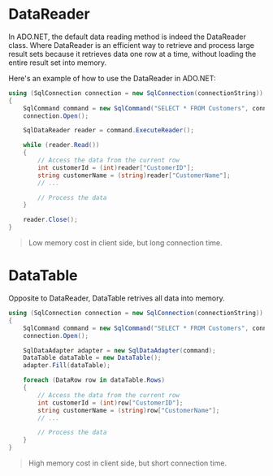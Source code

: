 # DataReader
In ADO.NET, the default data reading method is indeed the DataReader class. Where DataReader is an efficient way to retrieve and process large result sets because it retrieves data one row at a time, without loading the entire result set into memory.

Here's an example of how to use the DataReader in ADO.NET:
```csharp
using (SqlConnection connection = new SqlConnection(connectionString))
{
    SqlCommand command = new SqlCommand("SELECT * FROM Customers", connection);
    connection.Open();

    SqlDataReader reader = command.ExecuteReader();

    while (reader.Read())
    {
        // Access the data from the current row
        int customerId = (int)reader["CustomerID"];
        string customerName = (string)reader["CustomerName"];
        // ...

        // Process the data
    }

    reader.Close();
}
```
> Low memory cost in client side, but long connection time.

# DataTable
Opposite to DataReader, DataTable retrives all data into memory.
```csharp
using (SqlConnection connection = new SqlConnection(connectionString))
{
    SqlCommand command = new SqlCommand("SELECT * FROM Customers", connection);
    connection.Open();

    SqlDataAdapter adapter = new SqlDataAdapter(command);
    DataTable dataTable = new DataTable();
    adapter.Fill(dataTable);

    foreach (DataRow row in dataTable.Rows)
    {
        // Access the data from the current row
        int customerId = (int)row["CustomerID"];
        string customerName = (string)row["CustomerName"];
        // ...

        // Process the data
    }
}
```

> High memory cost in client side, but short connection time.